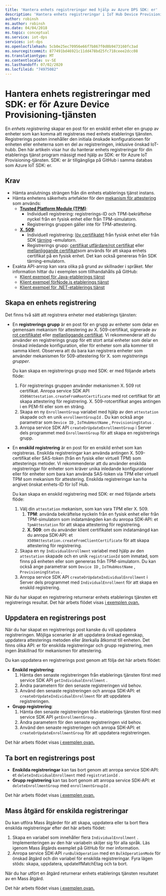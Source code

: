 ```yaml
---
title: 'Hantera enhets registreringar med hjälp av Azure DPS SDK: er'
description: 'Hantera enhets registreringar i IoT Hub Device Provisioning Service (DPS) med hjälp av tjänst-SDK: er'
author: robinsh
ms.author: robinsh
ms.date: 04/04/2018
ms.topic: conceptual
ms.service: iot-dps
services: iot-dps
ms.openlocfilehash: 5cb0e25ec70956e66f7b867f0d0b9473160fc3ad
ms.sourcegitcommit: 877491bd46921c11dd478bd25fc718ceee2dcc08
ms.translationtype: MT
ms.contentlocale: sv-SE
ms.lasthandoff: 07/02/2020
ms.locfileid: "74975082"
---
```

# <a name="how-to-manage-device-enrollments-with-azure-device-provisioning-service-sdks"></a>Hantera enhets registreringar med SDK: er för Azure Device Provisioning-tjänsten
En *enhets registrering* skapar en post för en enskild enhet eller en grupp av enheter som kan komma att registreras med enhets etablerings tjänsten. Registrerings posten innehåller den initiala önskade konfigurationen för enheten eller enheterna som en del av registreringen, inklusive önskad IoT-hubb. Den här artikeln visar hur du hanterar enhets registreringar för din etablerings tjänst program mässigt med hjälp av SDK: er för Azure IoT Provisioning-tjänsten.  SDK: er är tillgängliga på GitHub i samma databas som Azure IoT SDK: er.

## <a name="prerequisites"></a>Krav
* Hämta anslutnings strängen från din enhets etablerings tjänst instans.
* Hämta enhetens säkerhets artefakter för den [mekanism för attestering](concepts-security.md#attestation-mechanism) som används:
    * [**Trusted Platform Module (TPM)**](/azure/iot-dps/concepts-security#trusted-platform-module):
        * Individuell registrering: registrerings-ID och TPM-bekräftelse nyckel från en fysisk enhet eller från TPM-simulatorn.
        * Registrerings gruppen gäller inte för TPM-attestering.
    * [**X. 509**](/azure/iot-dps/concepts-security):
        * Individuell registrering: [löv certifikatet](/azure/iot-dps/concepts-security) från fysisk enhet eller från SDK [tärning](https://azure.microsoft.com/blog/azure-iot-supports-new-security-hardware-to-strengthen-iot-security/) -emulatorn.
        * Registrerings grupp: [certifikat utfärdare/rot certifikat](/azure/iot-dps/concepts-security#root-certificate) eller [mellanliggande certifikat](/azure/iot-dps/concepts-security#intermediate-certificate)som används för att skapa enhets certifikat på en fysisk enhet.  Det kan också genereras från SDK tärning-emulatorn.
* Exakta API-anrop kan vara olika på grund av skillnader i språket. Mer information hittar du i exemplen som tillhandahålls på GitHub:
   * [Klient exempel för Java-etablerings tjänst](https://github.com/Azure/azure-iot-sdk-java/tree/master/provisioning/provisioning-samples)
   * [Klient exempel förNode.js etablerings tjänst](https://github.com/Azure/azure-iot-sdk-node/tree/master/provisioning/service/samples)
   * [Klient exempel för .NET-etablerings tjänst](https://github.com/Azure/azure-iot-sdk-csharp/tree/master/provisioning/service/samples)

## <a name="create-a-device-enrollment"></a>Skapa en enhets registrering
Det finns två sätt att registrera enheter med etablerings tjänsten:

* En **registrerings grupp** är en post för en grupp av enheter som delar en gemensam mekanism för attestering av X. 509-certifikat, signerade av [rot certifikatet](https://docs.microsoft.com/azure/iot-dps/concepts-security#root-certificate) eller [mellanliggande certifikat](https://docs.microsoft.com/azure/iot-dps/concepts-security#intermediate-certificate). Vi rekommenderar att du använder en registrerings grupp för ett stort antal enheter som delar en önskad inledande konfiguration, eller för enheter som alla kommer till samma klient. Observera att du bara kan registrera enheter som använder mekanismen för 509-attestering för X. som *registrerings grupper*. 

    Du kan skapa en registrerings grupp med SDK: er med följande arbets flöde:

    1. För registrerings gruppen använder mekanismen X. 509 rot certifikat.  Anropa service SDK API ```X509Attestation.createFromRootCertificate``` med rot certifikat för att skapa attestering för registrering.  X. 509-rotcertifikat anges antingen i en PEM-fil eller som en sträng.
    1. Skapa en ny ```EnrollmentGroup``` variabel med hjälp av den ```attestation``` skapade och en unik ```enrollmentGroupId``` .  Du kan också ange parametrar som ```Device ID``` , ```IoTHubHostName``` , ```ProvisioningStatus``` .
    2. Anropa service SDK API ```createOrUpdateEnrollmentGroup``` i Server dels programmet med ```EnrollmentGroup``` för att skapa en registrerings grupp.

* En **enskild registrering** är en post för en enskild enhet som kan registreras. Enskilda registreringar kan använda antingen X. 509-certifikat eller SAS-token (från en fysisk eller virtuell TPM) som attesterings metoder. Vi rekommenderar att du använder enskilda registreringar för enheter som kräver unika inledande konfigurationer eller för enheter som bara kan använda SAS-token via TPM eller virtuell TPM som mekanism för attestering. Enskilda registreringar kan ha angivet önskat enhets-ID för IoT Hub.

    Du kan skapa en enskild registrering med SDK: er med följande arbets flöde:
    
    1. Välj din ```attestation``` mekanism, som kan vara TPM eller X. 509.
        1. **TPM**: använda bekräftelse nyckeln från en fysisk enhet eller från TPM-simulatorn som indatamängden kan du anropa SDK-API: et ```TpmAttestation``` för att skapa attestering för registrering. 
        2. **X. 509**: om du använder klient certifikatet som indatamängd kan du anropa SDK-API: et ```X509Attestation.createFromClientCertificate``` för att skapa attestering för registrering.
    2. Skapa en ny ```IndividualEnrollment``` variabel med hjälp av den ```attestation``` skapade och en unik ```registrationId``` som inmatad, som finns på enheten eller som genereras från TPM-simulatorn.  Du kan också ange parametrar som ```Device ID``` , ```IoTHubHostName``` , ```ProvisioningStatus``` .
    3. Anropa service SDK API ```createOrUpdateIndividualEnrollment``` i Server dels programmet med ```IndividualEnrollment``` för att skapa en enskild registrering.

När du har skapat en registrering returnerar enhets etablerings tjänsten ett registrerings resultat. Det här arbets flödet visas [i exemplen ovan.](#prerequisites)

## <a name="update-an-enrollment-entry"></a>Uppdatera en registrerings post

När du har skapat en registrerings post kanske du vill uppdatera registreringen.  Möjliga scenarier är att uppdatera önskad egenskap, uppdatera attesterings metoden eller återkalla åtkomst till enheten.  Det finns olika API: er för enskilda registreringar och grupp registrering, men ingen åtskillnad för mekanismen för attestering.

Du kan uppdatera en registrerings post genom att följa det här arbets flödet:
* **Enskild registrering**:
    1. Hämta den senaste registreringen från etablerings tjänsten först med service SDK API ```getIndividualEnrollment``` .
    2. Ändra parametern för den senaste registreringen vid behov. 
    3. Använd den senaste registreringen och anropa SDK-API: et ```createOrUpdateIndividualEnrollment``` för att uppdatera registreringen.
* **Grupp registrering**:
    1. Hämta den senaste registreringen från etablerings tjänsten först med service SDK API ```getEnrollmentGroup``` .
    2. Ändra parametern för den senaste registreringen vid behov.
    3. Använd den senaste registreringen och anropa SDK-API: et ```createOrUpdateEnrollmentGroup``` för att uppdatera registreringen.

Det här arbets flödet visas [i exemplen ovan.](#prerequisites)

## <a name="remove-an-enrollment-entry"></a>Ta bort en registrerings post

* **Enskilda registreringar** kan tas bort genom att anropa service SDK-API: et ```deleteIndividualEnrollment``` med ```registrationId``` .
* **Grupp registrering** kan tas bort genom att anropa service SDK-API: et ```deleteEnrollmentGroup``` med ```enrollmentGroupId``` .

Det här arbets flödet visas [i exemplen ovan.](#prerequisites)

## <a name="bulk-operation-on-individual-enrollments"></a>Mass åtgärd för enskilda registreringar

Du kan utföra Mass åtgärder för att skapa, uppdatera eller ta bort flera enskilda registreringar efter det här arbets flödet:

1. Skapa en variabel som innehåller flera ```IndividualEnrollment``` .  Implementeringen av den här variabeln skiljer sig för alla språk.  Läs igenom Mass åtgärds exemplet på GitHub för mer information.
2. Anropa service SDK-API ```runBulkOperation``` med en ```BulkOperationMode``` för önskad åtgärd och din variabel för enskilda registreringar. Fyra lägen stöds: skapa, uppdatera, updateIfMatchEtag och ta bort.

När du har utfört en åtgärd returnerar enhets etablerings tjänsten resultatet av en Mass åtgärd.

Det här arbets flödet visas [i exemplen ovan.](#prerequisites)
